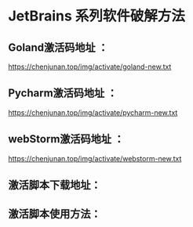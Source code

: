 # JetBrains 系列软件破解方法

## Goland激活码地址 ：

https://chenjunan.top/img/activate/goland-new.txt

## Pycharm激活码地址 ：

https://chenjunan.top/img/activate/pycharm-new.txt

## webStorm激活码地址 ：

https://chenjunan.top/img/activate/webstorm-new.txt

## 激活脚本下载地址：

## 激活脚本使用方法：